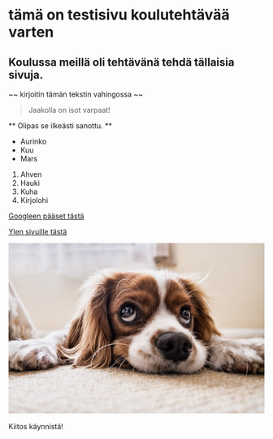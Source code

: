 # tämä on testisivu koulutehtävää varten

## Koulussa meillä oli tehtävänä tehdä tällaisia sivuja.


~~ kirjoitin tämän tekstin vahingossa ~~

> Jaakolla on isot varpaat!

 
** Olipas se ilkeästi sanottu. **


- Aurinko
- Kuu
- Mars

1. Ahven
2. Hauki
3. Kuha
4. Kirjolohi


[Googleen pääset tästä](www.google.fi)

[Ylen sivuille tästä](www.yle.fi)

![Tessu](/img/tessu.jpg)


Kiitos käynnistä!
